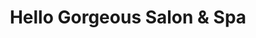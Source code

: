 ---
title: "Hello Gorgeous Salon & Spa"
url: /sebastian/hello-gorgeous-salon-and-spa/
shop: beauty
---
